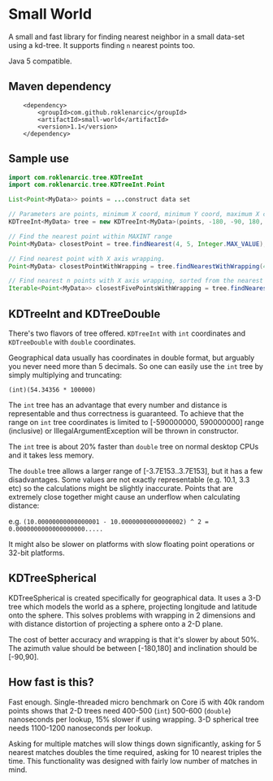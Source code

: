 # Small World

A small and fast library for finding nearest neighbor in a small data-set using a kd-tree.
It supports finding `n` nearest points too.

Java 5 compatible.

## Maven dependency

```
    <dependency>
        <groupId>com.github.roklenarcic</groupId>
        <artifactId>small-world</artifactId>
        <version>1.1</version>
    </dependency>
```

## Sample use

```java
import com.roklenarcic.tree.KDTreeInt
import com.roklenarcic.tree.KDTreeInt.Point

List<Point<MyData>> points = ...construct data set

// Parameters are points, minimum X coord, minimum Y coord, maximum X coord, maximum Y coord, all inclusive.
KDTreeInt<MyData> tree = new KDTreeInt<MyData>(points, -180, -90, 180, 90);

// Find the nearest point within MAXINT range 
Point<MyData> closestPoint = tree.findNearest(4, 5, Integer.MAX_VALUE);

// Find nearest point with X axis wrapping.
Point<MyData> closestPointWithWrapping = tree.findNearestWithWrapping(4, 5, Integer.MAX_VALUE);

// Find nearest n points with X axis wrapping, sorted from the nearest to the farthest.
Iterable<Point<MyData>> closestFivePointsWithWrapping = tree.findNearestWithWrapping(4, 5, Integer.MAX_VALUE, 5);
```

## KDTreeInt and KDTreeDouble

There's two flavors of tree offered. `KDTreeInt` with `int` coordinates and `KDTreeDouble` with `double` coordinates.

Geographical data usually has coordinates in double format, but arguably you never need more than 5 decimals.
So one can easily use the `int` tree by simply multiplying and truncating:

`(int)(54.34356 * 100000)`

The `int` tree has an advantage that every number and distance is representable and thus correctness is guaranteed.
To achieve that the range on `int` tree coordinates is limited to [-590000000, 590000000] range (inclusive) or IllegalArgumentException will be thrown in constructor.

The `int` tree is about 20% faster than `double` tree on normal desktop CPUs and it takes less memory.

The `double` tree allows a larger range of [-3.7E153..3.7E153], but it has a few disadvantages.
Some values are not exactly representable (e.g. 10.1, 3.3 etc) so the calculations might be slightly inaccurate.
Points that are extremely close together might cause an underflow when calculating distance:

e.g. `(10.00000000000000001 - 10.00000000000000002) ^ 2 = 0.0000000000000000000.....`

It might also be slower on platforms with slow floating point operations or 32-bit platforms.

## KDTreeSpherical

KDTreeSpherical is created specifically for geographical data. It uses a 3-D tree which models the world as a sphere, projecting longitude and latitude onto the sphere. This solves problems with wrapping in 2 dimensions and with distance distortion of projecting a sphere onto a 2-D plane.

The cost of better accuracy and wrapping is that it's slower by about 50%. The azimuth value should be between [-180,180] and inclination should be [-90,90].

## How fast is this?

Fast enough. Single-threaded micro benchmark on Core i5 with 40k random points shows that 2-D trees need 400-500 (`int`) 500-600 (`double`) nanoseconds per lookup, 15% slower if using wrapping.
3-D spherical tree needs 1100-1200 nanoseconds per lookup.

Asking for multiple matches will slow things down significantly, asking for 5 nearest matches doubles the time required, asking for 10 nearest triples the time. This functionality was designed with fairly low number of matches in mind.
